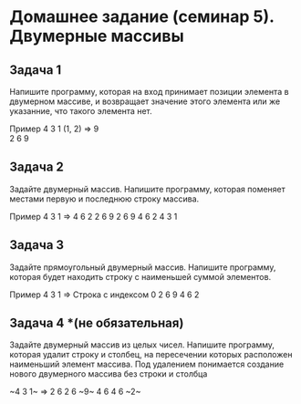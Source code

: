 # Домашнее задание (семинар 5). Двумерные массивы

## Задача 1
Напишите программу, которая на вход принимает позиции элемента в двумерном массиве, и возвращает значение этого элемента или же указанние, что такого элемента нет.

Пример
4 3 1     (1, 2) => 9  
2 6 9

## Задача 2
Задайте двумерный массив. Напишите программу, которая поменяет местами первую и последнюю строку массива. 

Пример
4 3 1  => 4 6 2
2 6 9     2 6 9
4 6 2     4 3 1

## Задача 3
Задайте прямоугольный двумерный массив. Напишите программу, которая будет находить строку с наименьшей суммой элементов.

Пример
4 3 1  =>  Строка с индексом 0
2 6 9
4 6 2

## Задача 4 *(не обязательная)
Задайте двумерный массив из целых чисел. Напишите программу, которая удалит строку и столбец, на пересечении которых расположен наименьший элемент массива. Под удалением понимается создание нового двумерного массива без строки и столбца

~4 3 1~  => 2 6
2 6 ~9~     4 6
4 6 ~2~     

